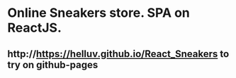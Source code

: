 
# Online Sneakers store. SPA on ReactJS.

## http://https://helluv.github.io/React_Sneakers to try on github-pages

